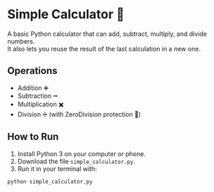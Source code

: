 # Simple Calculator 🔢

A basic Python calculator that can add, subtract, multiply, and divide numbers.  
It also lets you reuse the result of the last calculation in a new one.

## Operations
- Addition ➕
- Subtraction ➖
- Multiplication ✖️
- Division ➗ (with ZeroDivision protection 🚫)

## How to Run
1. Install Python 3 on your computer or phone.  
2. Download the file `simple_calculator.py`.  
3. Run it in your terminal with:

```bash
python simple_calculator.py
